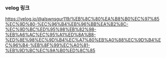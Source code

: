 ### velog 링크

https://velog.io/@alswnsgur119/%EB%8C%80%EA%B8%B0%EC%97%85%EC%9D%80-%EC%96%B4%EB%96%BB%EA%B2%8C-%EC%9D%BC%ED%95%98%EB%82%98-%EB%A6%AC%EC%95%A1%ED%8A%B8-%ED%8E%98%EC%9D%B4%EC%A7%80%EB%A0%88%EC%9D%B4%EC%96%B4-%EB%8F%99%EC%A0%81-%EB%9D%BC%EC%9A%B0%ED%8C%85
